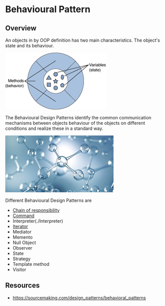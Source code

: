 # Behavioural Pattern

## Overview
An objects in by OOP definition has two main characteristics. 
The object's state and its behaviour. 

![object](./object.png)

The Behavioural Design Patterns identify the common communication mechanisms between objects behaviour of the objects on different conditions and realize these in a standard way.

![sybolic](./behavioural.jpg)

Different Behavioural Design Patterns are
- [Chain of responsibility](./ChainOfResponsibility)
- [Command](./Command)
- Interpreter(./Interpreter)
- [Iterator](./Iterator)
- Mediator
- Memento
- Null Object
- Observer
- State
- Strategy
- Template method
- Visitor

## Resources
 - https://sourcemaking.com/design_patterns/behavioral_patterns
